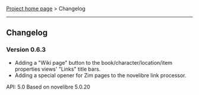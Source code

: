 [Project home page](../) > Changelog

------------------------------------------------------------------------

## Changelog


### Version 0.6.3

- Adding a "Wiki page" button to the book/character/location/item properties views' "Links" title bars.
- Adding a special opener for Zim pages to the novelibre link processor.

API: 5.0
Based on novelibre 5.0.20

